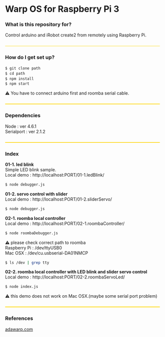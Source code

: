 # Warp OS for Raspberry Pi 3 #

### What is this repository for? 
Control arduino and iRobot create2 from remotely using Raspberry Pi.

![yellowLine](client/assets/images/yellowLine.png)

### How do I get set up? ###

```sh
$ git clone path
$ cd path
$ npm install
$ npm start
```
:warning: You have to connect arduino first and roomba serial cable.  

![yellowLine](client/assets/images/yellowLine.png)
### Dependencies     
Node : ver 4.6.1  
Serialport : ver 2.1.2  

![yellowLine](client/assets/images/yellowLine.png)
### Index    
**01-1. led blink**  
Simple LED blink sample.  
Local demo : http://localhost:PORT/01-1.ledBlink/  
```sh
$ node debugger.js
```  

**01-2. servo control with slider**   
Local demo : http://localhost:PORT/01-2.sliderServo/   
```sh
$ node debugger.js　　
```  

**02-1. roomba local controller**   
Local demo : http://localhost:PORT/02-1.roombaController/   
```sh
$ node roombaDebugger.js
```  
:warning: please check correct path to roomba    
Raspberry Pi : /dev/ttyUSB0  
Mac OSX : /dev/cu.usbserial-DA01NMCP
```sh
$ ls /dev | grep tty
```  

**02-2. roomba local controller with LED blink and slider servo control**   
Local demo : http://localhost:PORT/02-2.roombaServoLed/   
```sh
$ node index.js  
```    
:warning: this demo does not work on Mac OSX.(maybe some serial port problem)      




![yellowLine](client/assets/images/yellowLine.png)

### References ###
[adawarp.com](http://adawarp.com/)  

